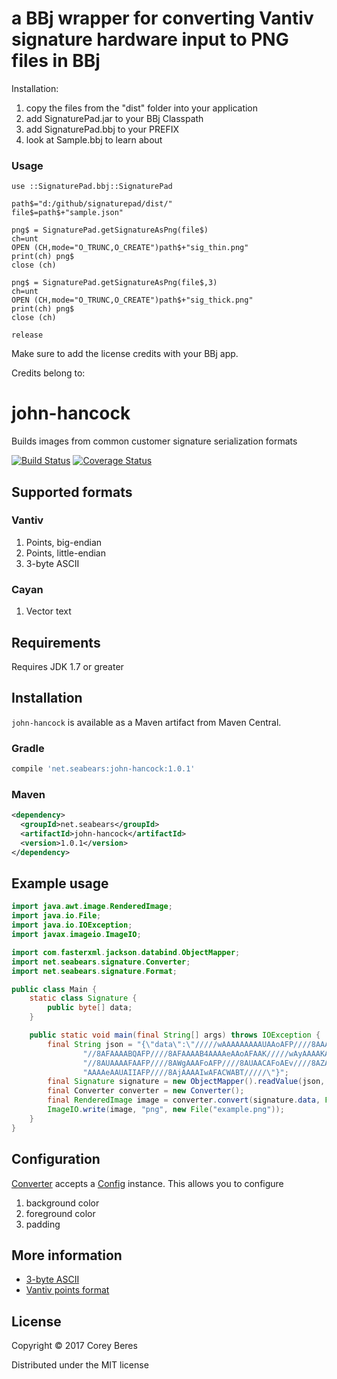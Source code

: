 # a BBj wrapper for converting Vantiv signature hardware input to PNG files in BBj


Installation:


1. copy the files from the "dist" folder into your application
2. add SignaturePad.jar to your BBj Classpath
3. add SignaturePad.bbj to your PREFIX
4. look at Sample.bbj to learn about

### Usage

```
use ::SignaturePad.bbj::SignaturePad

path$="d:/github/signaturepad/dist/"
file$=path$+"sample.json"

png$ = SignaturePad.getSignatureAsPng(file$)
ch=unt
OPEN (CH,mode="O_TRUNC,O_CREATE")path$+"sig_thin.png"
print(ch) png$
close (ch)

png$ = SignaturePad.getSignatureAsPng(file$,3)
ch=unt
OPEN (CH,mode="O_TRUNC,O_CREATE")path$+"sig_thick.png"
print(ch) png$
close (ch)

release
```


Make sure to add the license credits with your BBj app.

Credits belong to:


# john-hancock

Builds images from common customer signature serialization formats

[![Build Status](https://travis-ci.org/cberes/john-hancock.svg?branch=master)](https://travis-ci.org/cberes/john-hancock)
[![Coverage Status](https://coveralls.io/repos/github/cberes/john-hancock/badge.svg?branch=master)](https://coveralls.io/github/cberes/john-hancock?branch=master)

## Supported formats

### Vantiv

1. Points, big-endian
2. Points, little-endian
3. 3-byte ASCII

### Cayan

1. Vector text

## Requirements

Requires JDK 1.7 or greater

## Installation

`john-hancock` is available as a Maven artifact from Maven Central.

### Gradle

```groovy
compile 'net.seabears:john-hancock:1.0.1'
```

### Maven

```xml
<dependency>
  <groupId>net.seabears</groupId>
  <artifactId>john-hancock</artifactId>
  <version>1.0.1</version>
</dependency>
```

## Example usage

```java
import java.awt.image.RenderedImage;
import java.io.File;
import java.io.IOException;
import javax.imageio.ImageIO;

import com.fasterxml.jackson.databind.ObjectMapper;
import net.seabears.signature.Converter;
import net.seabears.signature.Format;

public class Main {
    static class Signature {
        public byte[] data;
    }

    public static void main(final String[] args) throws IOException {
        final String json = "{\"data\":\"/////wAAAAAAAAAUAAoAFP////8AAAAAAAoAAP////8AAAAKAAcACv//" +
                "//8AFAAAABQAFP////8AFAAAAB4AAAAeAAoAFAAK/////wAyAAAAKAAAACgACgAyAAoAMgAUACgAFP//" +
                "//8AUAAAAFAAFP////8AWgAAAFoAFP////8AUAACAFoAEv////8AZAAAAGQAFABuABQAbgAA/////wB4" +
                "AAAAeAAUAIIAFP////8AjAAAAIwAFACWABT/////\"}";
        final Signature signature = new ObjectMapper().readValue(json, Signature.class);
        final Converter converter = new Converter();
        final RenderedImage image = converter.convert(signature.data, Format.POINTS_BIG_ENDIAN);
        ImageIO.write(image, "png", new File("example.png"));
    }
}

```

## Configuration

[Converter](src/main/java/net/seabears/signature/Converter.java) accepts a [Config](src/main/java/net/seabears/signature/Config.java) instance. This allows you to configure

1. background color
2. foreground color
3. padding

## More information

- [3-byte ASCII](https://social.msdn.microsoft.com/Forums/vstudio/en-US/1dc7421a-56dc-4698-ac33-9c79e25fde36/saving-series-of-point-data-in-c)
- [Vantiv points format](https://developer.vantiv.com/thread/1830)

## License

Copyright © 2017 Corey Beres

Distributed under the MIT license

